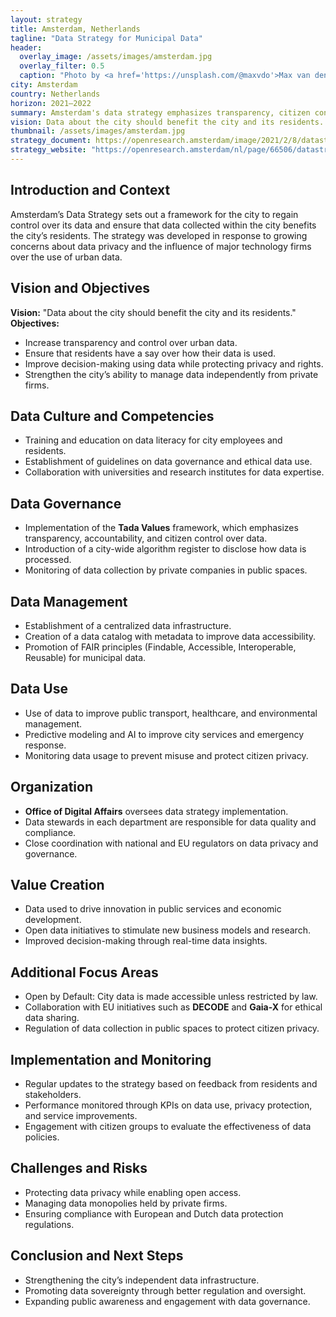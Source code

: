 ```yaml
---
layout: strategy
title: Amsterdam, Netherlands
tagline: "Data Strategy for Municipal Data"
header:
  overlay_image: /assets/images/amsterdam.jpg
  overlay_filter: 0.5
  caption: "Photo by <a href='https://unsplash.com/@maxvdo'>Max van den Oetelaar</a> on <a href='https://unsplash.com/photos/-e4vLFZV9QM'>Unsplash</a>"
city: Amsterdam
country: Netherlands
horizon: 2021–2022
summary: Amsterdam's data strategy emphasizes transparency, citizen control over data, and ethical data management in urban planning and city services.
vision: Data about the city should benefit the city and its residents.
thumbnail: /assets/images/amsterdam.jpg
strategy_document: https://openresearch.amsterdam/image/2021/2/8/datastrategie_gemeente_amsterdam.pdf
strategy_website: "https://openresearch.amsterdam/nl/page/66506/datastrategie-gemeente-amsterdam"
---
```


## Introduction and Context
Amsterdam’s Data Strategy sets out a framework for the city to regain control over its data and ensure that data collected within the city benefits the city’s residents. The strategy was developed in response to growing concerns about data privacy and the influence of major technology firms over the use of urban data.

## Vision and Objectives
**Vision:** "Data about the city should benefit the city and its residents."  
**Objectives:**  
- Increase transparency and control over urban data.  
- Ensure that residents have a say over how their data is used.  
- Improve decision-making using data while protecting privacy and rights.  
- Strengthen the city’s ability to manage data independently from private firms.  

## Data Culture and Competencies
- Training and education on data literacy for city employees and residents.  
- Establishment of guidelines on data governance and ethical data use.  
- Collaboration with universities and research institutes for data expertise.  

## Data Governance
- Implementation of the **Tada Values** framework, which emphasizes transparency, accountability, and citizen control over data.  
- Introduction of a city-wide algorithm register to disclose how data is processed.  
- Monitoring of data collection by private companies in public spaces.  

## Data Management
- Establishment of a centralized data infrastructure.  
- Creation of a data catalog with metadata to improve data accessibility.  
- Promotion of FAIR principles (Findable, Accessible, Interoperable, Reusable) for municipal data.  

## Data Use
- Use of data to improve public transport, healthcare, and environmental management.  
- Predictive modeling and AI to improve city services and emergency response.  
- Monitoring data usage to prevent misuse and protect citizen privacy.  

## Organization
- **Office of Digital Affairs** oversees data strategy implementation.  
- Data stewards in each department are responsible for data quality and compliance.  
- Close coordination with national and EU regulators on data privacy and governance.  

## Value Creation
- Data used to drive innovation in public services and economic development.  
- Open data initiatives to stimulate new business models and research.  
- Improved decision-making through real-time data insights.  

## Additional Focus Areas
- Open by Default: City data is made accessible unless restricted by law.  
- Collaboration with EU initiatives such as **DECODE** and **Gaia-X** for ethical data sharing.  
- Regulation of data collection in public spaces to protect citizen privacy.  

## Implementation and Monitoring
- Regular updates to the strategy based on feedback from residents and stakeholders.  
- Performance monitored through KPIs on data use, privacy protection, and service improvements.  
- Engagement with citizen groups to evaluate the effectiveness of data policies.  

## Challenges and Risks
- Protecting data privacy while enabling open access.  
- Managing data monopolies held by private firms.  
- Ensuring compliance with European and Dutch data protection regulations.  

## Conclusion and Next Steps
- Strengthening the city’s independent data infrastructure.  
- Promoting data sovereignty through better regulation and oversight.  
- Expanding public awareness and engagement with data governance.  
